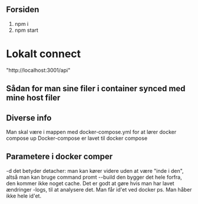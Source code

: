 ## Forsiden

1. npm i
2. npm start

# Lokalt connect

"http://localhost:3001/api"

## Sådan for man sine filer i container synced med mine host filer

## Diverse info

Man skal være i mappen med docker-compose.yml for at lører docker compose up
Docker-compose er lavet til docker compose

## Parametere i docker comper

-d det betyder detacher: man kan kører videre uden at være "inde i den", altså man kan bruge command promt
--build den bygger det hele forfra, den kommer ikke noget cache. Det er godt at gøre hvis man har lavet ændringer
-logs, til at analysere det. Man får id'et ved docker ps. Man håber ikke hele id'et.
